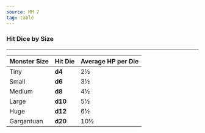 ```yaml
---
source: MM 7
tag: table
---
```


### Hit Dice by Size
---
|Monster Size|Hit Die|Average HP per Die|
|------|------|------|
|Tiny|**d4**|2½|
|Small|**d6**|3½|
|Medium|**d8**|4½|
|Large|**d10**|5½|
|Huge|**d12**|6½|
|Gargantuan|**d20**|10½|

